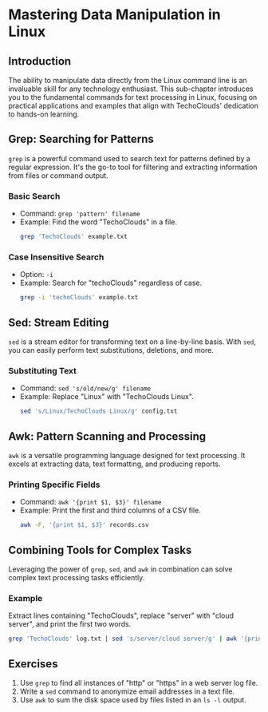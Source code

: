 
# Mastering Data Manipulation in Linux

## Introduction
The ability to manipulate data directly from the Linux command line is an invaluable skill for any technology enthusiast. This sub-chapter introduces you to the fundamental commands for text processing in Linux, focusing on practical applications and examples that align with TechoClouds' dedication to hands-on learning.

## Grep: Searching for Patterns
`grep` is a powerful command used to search text for patterns defined by a regular expression. It's the go-to tool for filtering and extracting information from files or command output.

### Basic Search
- Command: `grep 'pattern' filename`
- Example: Find the word "TechoClouds" in a file.
  ```bash
  grep 'TechoClouds' example.txt
  ```

### Case Insensitive Search
- Option: `-i`
- Example: Search for "techoClouds" regardless of case.
  ```bash
  grep -i 'techoClouds' example.txt
  ```

## Sed: Stream Editing
`sed` is a stream editor for transforming text on a line-by-line basis. With `sed`, you can easily perform text substitutions, deletions, and more.

### Substituting Text
- Command: `sed 's/old/new/g' filename`
- Example: Replace "Linux" with "TechoClouds Linux".
  ```bash
  sed 's/Linux/TechoClouds Linux/g' config.txt
  ```

## Awk: Pattern Scanning and Processing
`awk` is a versatile programming language designed for text processing. It excels at extracting data, text formatting, and producing reports.

### Printing Specific Fields
- Command: `awk '{print $1, $3}' filename`
- Example: Print the first and third columns of a CSV file.
  ```bash
  awk -F, '{print $1, $3}' records.csv
  ```

## Combining Tools for Complex Tasks
Leveraging the power of `grep`, `sed`, and `awk` in combination can solve complex text processing tasks efficiently.

### Example
Extract lines containing "TechoClouds", replace "server" with "cloud server", and print the first two words.
  ```bash
  grep 'TechoClouds' log.txt | sed 's/server/cloud server/g' | awk '{print $1, $2}'
  ```

## Exercises
1. Use `grep` to find all instances of "http" or "https" in a web server log file.
2. Write a `sed` command to anonymize email addresses in a text file.
3. Use `awk` to sum the disk space used by files listed in an `ls -l` output.
